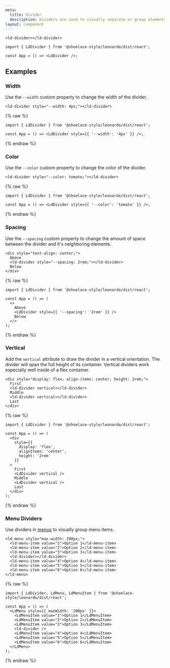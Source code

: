 ```yaml
---
meta:
  title: Divider
  description: Dividers are used to visually separate or group elements.
layout: component
---
```


```html:preview
<ld-divider></ld-divider>
```

```jsx:react
import { LdDivider } from '@shoelace-style/leonardo/dist/react';

const App = () => <LdDivider />;
```

## Examples

### Width

Use the `--width` custom property to change the width of the divider.

```html:preview
<ld-divider style="--width: 4px;"></ld-divider>
```

{% raw %}

```jsx:react
import { LdDivider } from '@shoelace-style/leonardo/dist/react';

const App = () => <LdDivider style={{ '--width': '4px' }} />;
```

{% endraw %}

### Color

Use the `--color` custom property to change the color of the divider.

```html:preview
<ld-divider style="--color: tomato;"></ld-divider>
```

{% raw %}

```jsx:react
import { LdDivider } from '@shoelace-style/leonardo/dist/react';

const App = () => <LdDivider style={{ '--color': 'tomato' }} />;
```

{% endraw %}

### Spacing

Use the `--spacing` custom property to change the amount of space between the divider and it's neighboring elements.

```html:preview
<div style="text-align: center;">
  Above
  <ld-divider style="--spacing: 2rem;"></ld-divider>
  Below
</div>
```

{% raw %}

```jsx:react
import { LdDivider } from '@shoelace-style/leonardo/dist/react';

const App = () => (
  <>
    Above
    <LdDivider style={{ '--spacing': '2rem' }} />
    Below
  </>
);
```

{% endraw %}

### Vertical

Add the `vertical` attribute to draw the divider in a vertical orientation. The divider will span the full height of its container. Vertical dividers work especially well inside of a flex container.

```html:preview
<div style="display: flex; align-items: center; height: 2rem;">
  First
  <ld-divider vertical></ld-divider>
  Middle
  <ld-divider vertical></ld-divider>
  Last
</div>
```

{% raw %}

```jsx:react
import { LdDivider } from '@shoelace-style/leonardo/dist/react';

const App = () => (
  <div
    style={{
      display: 'flex',
      alignItems: 'center',
      height: '2rem'
    }}
  >
    First
    <LdDivider vertical />
    Middle
    <LdDivider vertical />
    Last
  </div>
);
```

{% endraw %}

### Menu Dividers

Use dividers in [menus](/components/menu) to visually group menu items.

```html:preview
<ld-menu style="max-width: 200px;">
  <ld-menu-item value="1">Option 1</ld-menu-item>
  <ld-menu-item value="2">Option 2</ld-menu-item>
  <ld-menu-item value="3">Option 3</ld-menu-item>
  <ld-divider></ld-divider>
  <ld-menu-item value="4">Option 4</ld-menu-item>
  <ld-menu-item value="5">Option 5</ld-menu-item>
  <ld-menu-item value="6">Option 6</ld-menu-item>
</ld-menu>
```

{% raw %}

```jsx:react
import { LdDivider, LdMenu, LdMenuItem } from '@shoelace-style/leonardo/dist/react';

const App = () => (
  <LdMenu style={{ maxWidth: '200px' }}>
    <LdMenuItem value="1">Option 1</LdMenuItem>
    <LdMenuItem value="2">Option 2</LdMenuItem>
    <LdMenuItem value="3">Option 3</LdMenuItem>
    <ld-divider />
    <LdMenuItem value="4">Option 4</LdMenuItem>
    <LdMenuItem value="5">Option 5</LdMenuItem>
    <LdMenuItem value="6">Option 6</LdMenuItem>
  </LdMenu>
);
```

{% endraw %}
